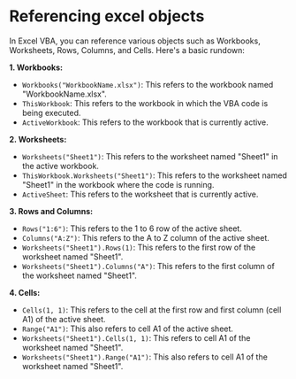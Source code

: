 # Referencing excel objects

In Excel VBA, you can reference various objects such as Workbooks, Worksheets, Rows, Columns, and Cells. Here's a basic rundown:

**1. Workbooks:**

- `Workbooks("WorkbookName.xlsx")`: This refers to the workbook named "WorkbookName.xlsx".
- `ThisWorkbook`: This refers to the workbook in which the VBA code is being executed.
- `ActiveWorkbook`: This refers to the workbook that is currently active.

**2. Worksheets:**

- `Worksheets("Sheet1")`: This refers to the worksheet named "Sheet1" in the active workbook.
- `ThisWorkbook.Worksheets("Sheet1")`: This refers to the worksheet named "Sheet1" in the workbook where the code is running.
- `ActiveSheet`: This refers to the worksheet that is currently active.

**3. Rows and Columns:**

- `Rows("1:6")`: This refers to the 1 to 6 row of the active sheet.
- `Columns("A:Z")`: This refers to the A to Z column of the active sheet.
- `Worksheets("Sheet1").Rows(1)`: This refers to the first row of the worksheet named "Sheet1".
- `Worksheets("Sheet1").Columns("A")`: This refers to the first column of the worksheet named "Sheet1".

**4. Cells:**

- `Cells(1, 1)`: This refers to the cell at the first row and first column (cell A1) of the active sheet.
- `Range("A1")`: This also refers to cell A1 of the active sheet.
- `Worksheets("Sheet1").Cells(1, 1)`: This refers to cell A1 of the worksheet named "Sheet1".
- `Worksheets("Sheet1").Range("A1")`: This also refers to cell A1 of the worksheet named "Sheet1".

